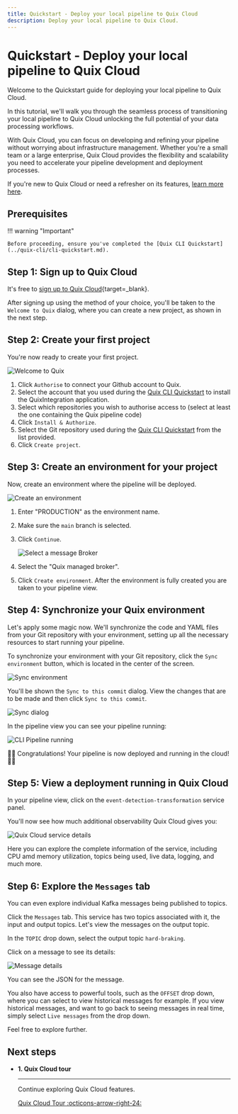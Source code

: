 ```yaml
---
title: Quickstart - Deploy your local pipeline to Quix Cloud
description: Deploy your local pipeline to Quix Cloud.
---
```


# Quickstart - Deploy your local pipeline to Quix Cloud

Welcome to the Quickstart guide for deploying your local pipeline to Quix Cloud. 

In this tutorial, we'll walk you through the seamless process of transitioning your local pipeline to Quix Cloud unlocking the full potential of your data processing workflows.

With Quix Cloud, you can focus on developing and refining your pipeline without worrying about infrastructure management. Whether you're a small team or a large enterprise, Quix Cloud provides the flexibility and scalability you need to accelerate your pipeline development and deployment processes.

If you're new to Quix Cloud or need a refresher on its features, [learn more here](../quix-cloud/why-quix-cloud.md).

## Prerequisites

!!! warning "Important"

    Before proceeding, ensure you've completed the [Quix CLI Quickstart](../quix-cli/cli-quickstart.md).

## Step 1: Sign up to Quix Cloud

It's free to [sign up to Quix Cloud](https://portal.platform.quix.io/self-sign-up){target=_blank}.

After signing up using the method of your choice, you'll be taken to the `Welcome to Quix` dialog, where you can create a new project, as shown in the next step.

## Step 2: Create your first project

You're now ready to create your first project. 

![Welcome to Quix](../images/quix-cloud-onboarding/welcome-to-quix.png)

1. Click `Authorise` to connect your Github account to Quix.
2. Select the account that you used during the [Quix CLI Quickstart](../quix-cli/cli-quickstart.md) to install the QuixIntegration application.
3. Select which repositories you wish to authorise access to (select at least the one containing the Quix pipeline code)
4. Click `Install & Authorize`.
5. Select the Git repository used during the [Quix CLI Quickstart](../quix-cli/cli-quickstart.md) from the list provided.
6. Click `Create project`.

## Step 3: Create an environment for your project 

Now, create an environment where the pipeline will be deployed.

![Create an environment](../images/quix-cloud-onboarding/create-environment.png)

1. Enter "PRODUCTION" as the environment name.
2. Make sure the `main` branch is selected.
3. Click `Continue`.

    ![Select a message Broker](../images/quix-cloud-onboarding/select-broker.png)

4. Select the "Quix managed broker".
5. Click `Create environment`. After the environment is fully created you are taken to your pipeline view.

## Step 4: Synchronize your Quix environment 

Let's apply some magic now. We'll synchronize the code and YAML files from your Git repository with your environment, setting up all the necessary resources to start running your pipeline.

To synchronize your environment with your Git repository, click the `Sync environment` button, which is located in the center of the screen.

![Sync environment](../images/quix-cloud-onboarding/sync-environment.png)

You'll be shown the `Sync to this commit` dialog. View the changes that are to be made and then click `Sync to this commit`.

![Sync dialog](../images/quix-cloud-onboarding/sync-dialog.png)

In the pipeline view you can see your pipeline running:

![CLI Pipeline running](../images/quix-cloud-onboarding/pipeline-quix-cloud.png)

🎉🎉 Congratulations! Your pipeline is now deployed and running in the cloud! 🎉🎉

## Step 5: View a deployment running in Quix Cloud

In your pipeline view, click on the `event-detection-transformation` service panel.

You'll now see how much additional observability Quix Cloud gives you:

![Quix Cloud service details](../images/quix-cloud-onboarding/event-detection-transform-quix-cloud.png)

Here you can explore the complete information of the service, including CPU amd memory utilization, topics being used, live data, logging, and much more. 

## Step 6: Explore the `Messages` tab

You can even explore individual Kafka messages being published to topics.

Click the `Messages` tab. This service has two topics associated with it, the input and output topics. Let's view the messages on the output topic.

In the `TOPIC` drop down, select the output topic `hard-braking`.

Click on a message to see its details:

![Message details](../images/quix-cloud-onboarding/message-details.png)

You can see the JSON for the message.

You also have access to powerful tools, such as the `OFFSET` drop down, where you can select to view historical messages for example. If you view historical messages, and want to go back to seeing messages in real time, simply select `Live messages` from the drop down.

Feel free to explore further.

## Next steps


<div class="grid cards" markdown>

- __1. Quix Cloud tour__

    ---

    Continue exploring Quix Cloud features.

    [Quix Cloud Tour :octicons-arrow-right-24:](../create/overview.md)

</div>
